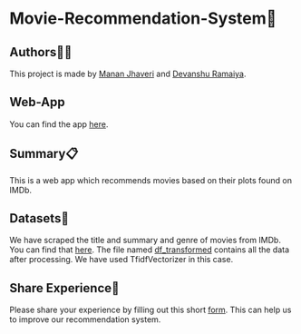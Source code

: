 # Movie-Recommendation-System:movie_camera:

## Authors:guardsman:
This project is made by [Manan Jhaveri](https://github.com/mananjhaveri) and [Devanshu Ramaiya](https://github.com/devanshu125).

## Web-App
You can find the app [here](https://movie-recommendations-system.herokuapp.com/).

## Summary:clipboard:
This is a web app which recommends movies based on their plots found on IMDb.

## Datasets:open_file_folder:
We have scraped the title and summary and genre of movies from IMDb. You can find that [here](imdb_movie_summary.xlsx). The file named [df_transformed](df_transformed.csv) contains all the data after processing. We have used TfidfVectorizer in this case.

## Share Experience:pushpin:
Please share your experience by filling out this short [form](https://docs.google.com/forms/d/e/1FAIpQLSc24WN46HNZGyd_XqK07g06EzbYmSuGKuGYNeTYketftx1krg/viewform?usp=sf_link). This can help us to improve our recommendation system.
